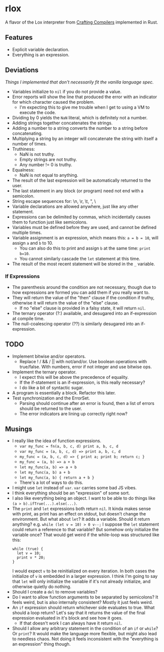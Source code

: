 # rlox

A flavor of the Lox interpreter from [Crafting Compilers](https://www.craftinginterpreters.com/) implemented in Rust.

## Features

- Explicit variable declaration.
- Everything is an expression.

## Deviations
*Things I implemented that don't necessarily fit the vanilla language spec.*

- Variables initialize to `nil` if you do not provide a value.
- Error reports will show the line that produced the error with an indicator for which character caused the problem.
    - I'm expecting this to give me trouble when I get to using a VM to execute the code.
- Dividing by 0 yields the `NaN` literal, which is definitely not a number.
- Adding strings together concatenates the strings.
- Adding a number to a string converts the number to a string before concatenating.
- Multiplying a string by an integer will concatenate the string with itself a number of times.
- Truthiness:
    - NaN is not truthy.
    - Empty strings are not truthy.
    - Any number != 0 is truthy.
- Equalness:
    - NaN is not equal to anything.
- The result of the last expression will be automatically returned to the user.
- The last statement in any block (or program) need not end with a semicolon.
- String escape sequences for: \n, \r, \t, \", \\
- Variable declarations are allowed anywhere, just like any other statement.
- Expressions can be delimited by commas, which incidentally causes them to function just like semicolons.
- Variables must be defined before they are used, and cannot be defined multiple times.
- Variable assignment is an expression, which means this: `a = b = 10`, will assign `a` and `b` to 10.
    - You can also do this to print and assign `b` at the same time: `print b=10`.
    - You cannot similarly cascade the `let` statement at this time.
- The result of the most recent statement will be stored in the `_` variable.

### If Expressions

- The parenthesis around the condition are not necessary, though due to how expressions are formed you can add them if you really want to.
- They will return the value of the "then" clause if the condition if truthy, otherwise it will return the value of the "else" clause.
    - If no "else" clause is provided in a falsy state, it will return `nil`.
- The ternary operator (?:) available, and desugared into an if-expression at compile time.
- The null-coalescing operator (??) is similarly desugared into an if-expression.

## TODO

- Implement bitwise and/or operators.
    - Replace ! / && / || with not/and/or.  Use boolean operations with true/false.  With numbers, error if not integer and use bitwise ops.
- Implement the ternary operator.
    - I expect this will be above the precedence of equality.
    - If the if-statement is an if-expression, is this really necessary?
    - I do like a bit of syntactic sugar.
- A program is essentially a block.  Refactor this later.
- Test synchronization and the ErrorSet.
    - Parsing should continue after an error is found, then a list of errors should be returned to the user.
    - The error indicators are lining up correctly right now?

## Musings

- I really like the idea of function expressions.
    - `var my_func = fn(a, b, c, d) print a, b, c, d`
    - `var my_func = (a, b, c, d) => print a, b, c, d`
    - `my_func = (a, b, c, d) => { print a; print b; return c; }`
    - `my_func = (a, b) => a + b`
    - `let my_func(a, b) => a + b`
    - `let my_func(a, b) a + b`
    - `let my_func(a, b) { return a + b }`
    - There's a lot of ways to do this.
- I might use `let` instead of `var`.  `var` carries some bad JS vibes.
- I think everything should be an "expression" of some sort.
- I also like everything being an object.  I want to be able to do things like `(a > b).ifTrue(...).else(...)`.
- The `print` and `let` expressions both return `nil`.  It kinda makes sense with print, as print has an effect on stdout,
  but doesn't change the environment.  But what about `let`?  It adds a variable.  Should it return anything?
  e.g. `while (let v = 10) > 0 v--;`
  I suppose the `let` statement could return a reference to that variable?  But somehow only initialize the variable once?
  That would get weird if the while-loop was structured like this:
  ```
  while (true) {
    let v = 10;
    print v * 20;
  }
  ```
  I would expect `v` to be reinitialized on every iteration.
  In both cases the initialize of `v` is embedded in a larger expression.
  I think I'm going to say that `let` will only initialize the variable if it's not already initialize, and otherwise quietly do nothing.
- Should I create a `del` to remove variables?
- Do I want to allow function arguments to be separated by semicolons?  It feels weird, but is also internally consistent?
  Mostly it just feels weird.
- An `if` expression should return whichever side evaluates to true.  What should a loop return?  Let's say that it returns the value of the final expression evaluated in it's block and see how it goes.
    - If that doesn't work I can always have it return `nil`.
- Should I allow any arbitrary statement in the condition of an `if` or `while`?  Or `print`?  It would make the language more flexible, but might also lead to needless chaos.  Not doing it feels inconsistent with the "everything is an expression" thing though.

